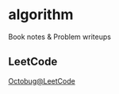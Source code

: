 # algorithm

Book notes & Problem writeups

## LeetCode

[Octobug@LeetCode](https://leetcode.com/Octobug/)
